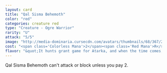 ```yaml
---
layout: card
title: "Qal Sisma Behemoth"
color: "red"
categories: creature red
type: "Creature - Ogre Warrior"
rarity: "U"
attack: "5/5"
image: "http://media-dominaria.cursecdn.com/avatars/thumbnails/68/367/200/283/635618454369166546.png"
cost: "<span class='Colorless Mana'>2</span><span class='Red Mana'>R</span>"
flavor: "&quot;It hunts grant game for Atarka, and when the time comes, it will become a mighty feast.&quot; - Surrak, the Hunt Caller"
---
```


Qal Sisma Behemoth can't attack or block unless you pay <span class="Colorless Mana">2</span>.
